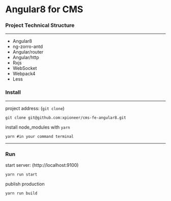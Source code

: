 # Angular8 for CMS

### Project Technical Structure
***
*  Angular8
*  ng-zorro-antd
*  Angular/router
*  Angular/http
*  Rxjs
*  WebSocket
*  Webpack4
*  Less

### Install

***
project address: (`git clone`)

```
git clone git@github.com:xpioneer/cms-fe-angular8.git
```
install node_modules with `yarn`

```
yarn #in your command terminal
```
***
### Run

start server: (http://localhost:9100)

```
yarn run start
```

publish production

```
yarn run build
```





